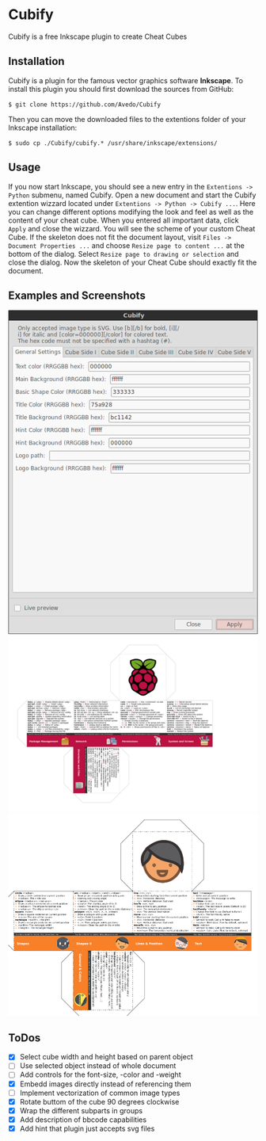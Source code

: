 # Cubify

Cubify is a free Inkscape plugin to create Cheat Cubes

## Installation

Cubify is a plugin for the famous vector graphics software **Inkscape**. To install this plugin you should first download the sources from GitHub:

    $ git clone https://github.com/Avedo/Cubify

Then you can move the downloaded files to the extentions folder of your Inkscape installation:

    $ sudo cp ./Cubify/cubify.* /usr/share/inkscape/extensions/

## Usage

If you now start Inkscape, you should see a new entry in the `Extentions -> Python` submenu, named Cubify. Open a new document and start the Cubify extention wizzard located under `Extentions -> Python -> Cubify ...`. Here you can change different options modifying the look and feel as well as the content of your cheat cube. When you entered all important data, click `Apply` and close the wizzard. You will see the scheme of your custom Cheat Cube. If the skeleton does not fit the document layout, visit `Files -> Document Properties ...` and choose `Resize page to content ...` at the bottom of the dialog. Select `Resize page to drawing or selection` and close the dialog. Now the skeleton of your Cheat Cube should exactly fit the document. 

## Examples and Screenshots

![](./cubify-dialog.png)
![](./examples/cheat-cube.png)
![](./examples/kano-cube.png)

## ToDos

- [x] Select cube width and height based on parent object
- [ ] Use selected object instead of whole document
- [ ] Add controls for the font-size, -color and -weight
- [x] Embedd images directly instead of referencing them
- [ ] Implement vectorization of common image types
- [x] Rotate buttom of the cube 90 degrees clockwise
- [x] Wrap the different subparts in groups
- [x] Add description of bbcode capabilities
- [x] Add hint that plugin just accepts svg files
